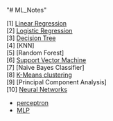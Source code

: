 "# ML_Notes" 


[1] [Linear Regression](https://github.com/nsojib/ML_Notes/tree/main/regression) <br>
[2] [Logistic Regression](https://github.com/nsojib/ML_Notes/tree/main/logistic_regression) <br/> 
[3] [Decision Tree](https://github.com/nsojib/ML_Notes/tree/main/decision_tree)<br>
[4] [KNN] <br>
[5] [Random Forest]<br>
[6] [Support Vector Machine](https://github.com/nsojib/ML_Notes/tree/main/svm) <br>
[7] [Naive Bayes Classifier] <br>
[8] [K-Means clustering](https://github.com/nsojib/ML_Notes/tree/main/k_means) <br>
[9] [Principal Component Analysis]<br>
[10] [Neural Networks](https://github.com/nsojib/ML_Notes/tree/main/neural_networks)<br>
* [perceptron](https://github.com/nsojib/ML_Notes/tree/main/neural_networks/perceptron)<br>
* [MLP](https://github.com/nsojib/ML_Notes/blob/main/neural_networks/mlp/)<br>
